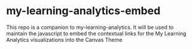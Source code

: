 # my-learning-analytics-embed
This repo is a companion to my-learning-analytics. It will be used to maintain the javascript to embed the contextual links for the My Learning Analytics visualizations into the Canvas Theme
